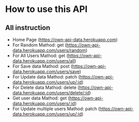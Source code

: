 # How to use this API

## All instruction
* Home Page (https://own-api-data.herokuapp.com)
* For Random Mathod: get (https://own-api-data.herokuapp.com/users/random)
* For All Users Mathod: get (https://own-api-data.herokuapp.com/users/all)
* For Save data Mathod: post (https://own-api-data.herokuapp.com/users/save)
* For Update data Mathod: patch (https://own-api-data.herokuapp.com/users/up/:id)
* For Delete data Mathod: delete (https://own-api-data.herokuapp.com/users/delete/:id)
* Get user data Mathod: get (https://own-api-data.herokuapp.com/users/:id)
* For Update multiple users Mathod: patch (https://own-api-data.herokuapp.com/users/up/:id)